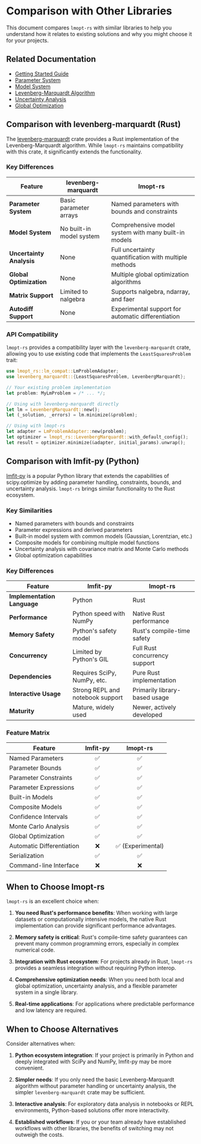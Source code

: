 # Comparison with Other Libraries

This document compares `lmopt-rs` with similar libraries to help you understand how it relates to existing solutions and why you might choose it for your projects.

## Related Documentation
- [Getting Started Guide](./getting_started.md)
- [Parameter System](./concepts/parameters.md)
- [Model System](./concepts/models.md)
- [Levenberg-Marquardt Algorithm](./concepts/lm_algorithm.md)
- [Uncertainty Analysis](./concepts/uncertainty.md)
- [Global Optimization](./concepts/global_optimization.md)

## Comparison with levenberg-marquardt (Rust)

The [levenberg-marquardt](https://crates.io/crates/levenberg-marquardt) crate provides a Rust implementation of the Levenberg-Marquardt algorithm. While `lmopt-rs` maintains compatibility with this crate, it significantly extends the functionality.

### Key Differences

| Feature | levenberg-marquardt | lmopt-rs |
|---------|---------------------|----------|
| **Parameter System** | Basic parameter arrays | Named parameters with bounds and constraints |
| **Model System** | No built-in model system | Comprehensive model system with many built-in models |
| **Uncertainty Analysis** | None | Full uncertainty quantification with multiple methods |
| **Global Optimization** | None | Multiple global optimization algorithms |
| **Matrix Support** | Limited to nalgebra | Supports nalgebra, ndarray, and faer |
| **Autodiff Support** | None | Experimental support for automatic differentiation |

### API Compatibility

`lmopt-rs` provides a compatibility layer with the `levenberg-marquardt` crate, allowing you to use existing code that implements the `LeastSquaresProblem` trait:

```rust
use lmopt_rs::lm_compat::LmProblemAdapter;
use levenberg_marquardt::{LeastSquaresProblem, LevenbergMarquardt};

// Your existing problem implementation
let problem: MyLmProblem = /* ... */;

// Using with levenberg-marquardt directly
let lm = LevenbergMarquardt::new();
let (_solution, _errors) = lm.minimize(&problem);

// Using with lmopt-rs
let adapter = LmProblemAdapter::new(problem);
let optimizer = lmopt_rs::LevenbergMarquardt::with_default_config();
let result = optimizer.minimize(&adapter, initial_params).unwrap();
```

## Comparison with lmfit-py (Python)

[lmfit-py](https://lmfit.github.io/lmfit-py/) is a popular Python library that extends the capabilities of scipy.optimize by adding parameter handling, constraints, bounds, and uncertainty analysis. `lmopt-rs` brings similar functionality to the Rust ecosystem.

### Key Similarities

- Named parameters with bounds and constraints
- Parameter expressions and derived parameters
- Built-in model system with common models (Gaussian, Lorentzian, etc.)
- Composite models for combining multiple model functions
- Uncertainty analysis with covariance matrix and Monte Carlo methods
- Global optimization capabilities

### Key Differences

| Feature | lmfit-py | lmopt-rs |
|---------|----------|----------|
| **Implementation Language** | Python | Rust |
| **Performance** | Python speed with NumPy | Native Rust performance |
| **Memory Safety** | Python's safety model | Rust's compile-time safety |
| **Concurrency** | Limited by Python's GIL | Full Rust concurrency support |
| **Dependencies** | Requires SciPy, NumPy, etc. | Pure Rust implementation |
| **Interactive Usage** | Strong REPL and notebook support | Primarily library-based usage |
| **Maturity** | Mature, widely used | Newer, actively developed |

### Feature Matrix

| Feature | lmfit-py | lmopt-rs |
|---------|:--------:|:--------:|
| Named Parameters | ✅ | ✅ |
| Parameter Bounds | ✅ | ✅ |
| Parameter Constraints | ✅ | ✅ |
| Parameter Expressions | ✅ | ✅ |
| Built-in Models | ✅ | ✅ |
| Composite Models | ✅ | ✅ |
| Confidence Intervals | ✅ | ✅ |
| Monte Carlo Analysis | ✅ | ✅ |
| Global Optimization | ✅ | ✅ |
| Automatic Differentiation | ❌ | ✅ (Experimental) |
| Serialization | ✅ | ✅ |
| Command-line Interface | ❌ | ❌ |

## When to Choose lmopt-rs

`lmopt-rs` is an excellent choice when:

1. **You need Rust's performance benefits**: When working with large datasets or computationally intensive models, the native Rust implementation can provide significant performance advantages.

2. **Memory safety is critical**: Rust's compile-time safety guarantees can prevent many common programming errors, especially in complex numerical code.

3. **Integration with Rust ecosystem**: For projects already in Rust, `lmopt-rs` provides a seamless integration without requiring Python interop.

4. **Comprehensive optimization needs**: When you need both local and global optimization, uncertainty analysis, and a flexible parameter system in a single library.

5. **Real-time applications**: For applications where predictable performance and low latency are required.

## When to Choose Alternatives

Consider alternatives when:

1. **Python ecosystem integration**: If your project is primarily in Python and deeply integrated with SciPy and NumPy, lmfit-py may be more convenient.

2. **Simpler needs**: If you only need the basic Levenberg-Marquardt algorithm without parameter handling or uncertainty analysis, the simpler `levenberg-marquardt` crate may be sufficient.

3. **Interactive analysis**: For exploratory data analysis in notebooks or REPL environments, Python-based solutions offer more interactivity.

4. **Established workflows**: If you or your team already have established workflows with other libraries, the benefits of switching may not outweigh the costs.